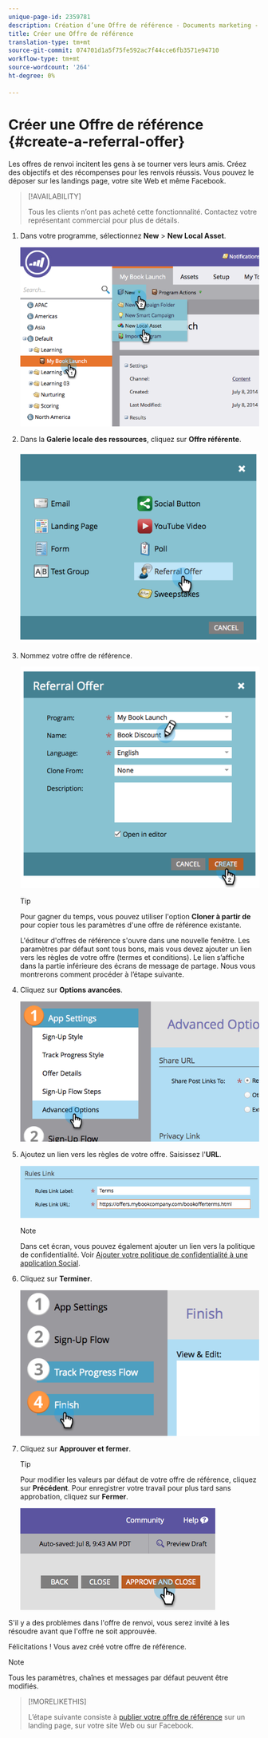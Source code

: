 ```yaml
---
unique-page-id: 2359781
description: Création d’une Offre de référence - Documents marketing - Documentation du produit
title: Créer une Offre de référence
translation-type: tm+mt
source-git-commit: 074701d1a5f75fe592ac7f44cce6fb3571e94710
workflow-type: tm+mt
source-wordcount: '264'
ht-degree: 0%

---
```



# Créer une Offre de référence {#create-a-referral-offer}

Les offres de renvoi incitent les gens à se tourner vers leurs amis. Créez des objectifs et des récompenses pour les renvois réussis. Vous pouvez le déposer sur les landings page, votre site Web et même Facebook.

>[!AVAILABILITY]
>
>Tous les clients n’ont pas acheté cette fonctionnalité. Contactez votre représentant commercial pour plus de détails.

1. Dans votre programme, sélectionnez **New** > **New Local Asset**.

   ![](assets/image2014-9-19-11-3a3-3a23.png)

1. Dans la **Galerie locale des ressources**, cliquez sur **Offre référente**.

   ![](assets/image2014-9-19-11-3a3-3a31.png)

1. Nommez votre offre de référence.

   ![](assets/image2014-9-19-11-3a3-3a40.png)

   >[!TIP]
   >
   >Pour gagner du temps, vous pouvez utiliser l&#39;option **Cloner à partir de** pour copier tous les paramètres d&#39;une offre de référence existante.

   L&#39;éditeur d&#39;offres de référence s&#39;ouvre dans une nouvelle fenêtre. Les paramètres par défaut sont tous bons, mais vous devez ajouter un lien vers les règles de votre offre (termes et conditions). Le lien s’affiche dans la partie inférieure des écrans de message de partage. Nous vous montrerons comment procéder à l’étape suivante.

1. Cliquez sur **Options avancées**.

   ![](assets/image2014-9-19-11-3a3-3a49.png)

1. Ajoutez un lien vers les règles de votre offre. Saisissez l&#39;**URL**.

   ![](assets/image2014-9-19-11-3a3-3a57.png)

   >[!NOTE]
   >
   >Dans cet écran, vous pouvez également ajouter un lien vers la politique de confidentialité. Voir [Ajouter votre politique de confidentialité à une application Social](/help/marketo/product-docs/demand-generation/social/social-functions/add-your-privacy-policy-to-a-social-app.md).

1. Cliquez sur **Terminer**.

   ![](assets/image2014-9-19-11-3a4-3a4.png)

1. Cliquez sur **Approuver et fermer**.

   >[!TIP]
   >
   >Pour modifier les valeurs par défaut de votre offre de référence, cliquez sur **Précédent**. Pour enregistrer votre travail pour plus tard sans approbation, cliquez sur **Fermer**.

   ![](assets/image2014-9-19-11-3a4-3a11.png)

S&#39;il y a des problèmes dans l&#39;offre de renvoi, vous serez invité à les résoudre avant que l&#39;offre ne soit approuvée.

Félicitations ! Vous avez créé votre offre de référence.

>[!NOTE]
>
>Tous les paramètres, chaînes et messages par défaut peuvent être modifiés.

>[!MORELIKETHIS]
>
>L’étape suivante consiste à [publier votre offre de référence](/help/marketo/product-docs/demand-generation/social/referral-offers/publish-a-referral-offer.md) sur un landing page, sur votre site Web ou sur Facebook.
